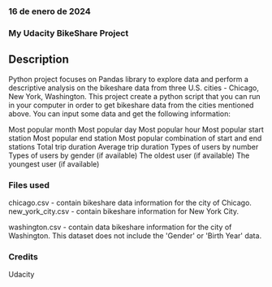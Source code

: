 ### 16 de enero de 2024 

### My Udacity BikeShare Project

## Description
Python project focuses on Pandas library to explore data and perform a descriptive analysis on the bikeshare data from three U.S. cities - Chicago, New York, Washington.
This project create a python script that you can run in your computer in order to get bikeshare data from the cities mentioned above.
You can input some data and get the following information:

Most popular month
Most popular day
Most popular hour
Most popular start station
Most popular end station
Most popular combination of start and end stations
Total trip duration
Average trip duration
Types of users by number
Types of users by gender (if available)
The oldest user (if available)
The youngest user (if available)

### Files used
chicago.csv - contain bikeshare data information for the city of Chicago.
new_york_city.csv - contain bikeshare information for New York City.

washington.csv - contain data bikeshare information for the city of Washington. This dataset does not include the 'Gender' or 'Birth Year' data.

### Credits
Udacity
